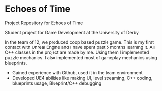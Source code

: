 # Echoes of Time

Project Repository for Echoes of Time

Student project for Game Development at the University of Derby



In the team of 12, we produced coop based puzzle game. This is my first contact with Unreal Engine and I have spent past 5 months learning it. All C++ classes in the project are made by me. Using them I implemented puzzle mechanics. I also implemented most of gameplay mechanics using blueprints.

 * Gained experience with Github, used it in the team environment
 * Developed UE4 abilities like making UI, level streaming, C++ coding, blueprints usage, Blueprint/C++ debugging
